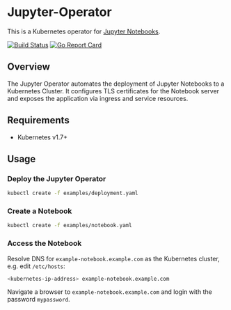 # Jupyter-Operator

This is a Kubernetes operator for [Jupyter Notebooks](https://jupyter.org/).

[![Build Status](https://travis-ci.org/squat/jupyter-operator.svg?branch=master)](https://travis-ci.org/squat/jupyter-operator)
[![Go Report Card](https://goreportcard.com/badge/github.com/squat/jupyter-operator)](https://goreportcard.com/report/github.com/squat/jupyter-operator)

## Overview

The Jupyter Operator automates the deployment of Jupyter Notebooks to a Kubernetes Cluster.
It configures TLS certificates for the Notebook server and exposes the application via ingress and service resources.

## Requirements

* Kubernetes v1.7+

## Usage

### Deploy the Jupyter Operator

```sh
kubectl create -f examples/deployment.yaml
```

### Create a Notebook

```sh
kubectl create -f examples/notebook.yaml
```

### Access the Notebook

Resolve DNS for `example-notebook.example.com` as the Kubernetes cluster, e.g. edit `/etc/hosts`:
```sh
<kubernetes-ip-address> example-notebook.example.com
```

Navigate a browser to `example-notebook.example.com` and login with the password `mypassword`.
